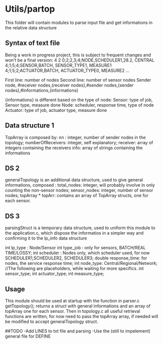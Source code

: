 # Utils/partop
This folder will contain modules to parse input file and get informations in the relative data structure
## Syntax of text file
Being a work in progress project, this is subject to frequent changes and won't be a final version:
4
2
0;2;2,3;4;NODE,SCHEDULER1,28.2, CENTRAL
4;1;5;4;SENSOR,BATCH, SENSOR_TYPE1, MEASURE1
4;1;5;2;ACTUATOR,BATCH, ACTUATOR_TYPE0, MEASURE2
...

First line: number of nodes
Second line: number of sensor nodes
Sender node, #receiver nodes,{receiver nodes},#sender nodes,{sender nodes},#informations,{informations}

{informations} is different based on the type of node:
Sensor: type of job, Sensor type, measure done
Node: scheduler, response time, type of node
Actuator: type of job, actuator type, measure done

## Data structure 1
TopArray is composed by:
nn : integer, number of sender nodes in the topology;
numberOfReceivers: integer, self explanatory;
receiver: array of integers containing the receivers
info: array of strings containing the informations

## DS 2
generalTopology is an additional data structure, used to give general informations, composed :
total_nodes: integer, will probably involve in only counting the non-sensor nodes;
sensor_nodes: integer, number of sensor nodes;
topArray * topArr: contains an array of TopArray structs, one for each sensor.

## DS 3
parsingStruct is a temporary data structure, used to uniform this module to the application.c, which dispose the informatios in a simpler way and confirming it to the lp_info data structure

int lp_type : Node/Sensor
int type_job : only for sensors, BATCH/REAL TIME/LOSSY;
int scheduler : Nodes only, which scheduler used, for now SCHEDULER1,SCHEDULER2, SCHEDULER3;
double response_time: for nodes, the service response time;
int node_type: Central/Regional/Network;
//The following are placeholders, while waiting for more specifics.
int sensor_type;
int actuator_type;
int measure_type;


## Usage
This module should be used at startup with the function in parser.c
getTopology(); returns a struct with general informations and an array of topArray one for each sensor.
Then in topology.c all useful retrieval functions are written, for now need to pass the topArray array, if needed will be modified to accept generalTopology struct.


##TODO
-Add LINES to txt file and parsing
-Use the (still to impelement) general file for DEFINE
